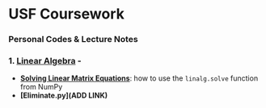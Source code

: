 # USF Coursework

### Personal Codes & Lecture Notes

### 1. [Linear Algebra](https://github.com/t2liu/usf_personal/tree/master/linearalgebra) -
- **[Solving Linear Matrix Equations](https://github.com/t2liu/usf_personal/blob/master/linearalgebra/linalg.solve.py)**: how to use the `linalg.solve` function from NumPy
- **[Eliminate.py](ADD LINK)**